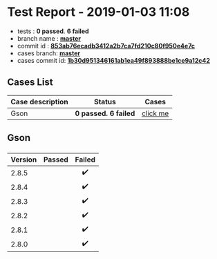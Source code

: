 # Test Report - 2019-01-03 11:08

- tests  : **0 passed**. **6 failed**
- branch name : **[master](https://github.com/apache/incubator-skywalking/tree/master)**
- commit id : **[853ab76ecadb3412a2b7ca7fd210c80f950e4e7c](https://github.com/apache/incubator-skywalking/commit/853ab76ecadb3412a2b7ca7fd210c80f950e4e7c)**
- cases branch: **[master](https://github.com/SkywalkingTest/skywalking-autotest-scenarios/tree/master)**
- cases commit id: **[1b30d951346161ab1ea49f893888be1ce9a12c42](https://github.com/SkywalkingTest/skywalking-autotest-scenarios/commit/1b30d951346161ab1ea49f893888be1ce9a12c42)**

## Cases List

| Case description | Status | Cases|
|:-----|:-----:|:-----:|
|Gson| **0 passed. 6 failed**| [click me](#gson) |

## Gson

### 
|  Version     | Passed | Failed|
|:------------- |:-------:|:-----:|
| 2.8.5  | |:heavy_check_mark:|
| 2.8.4  | |:heavy_check_mark:|
| 2.8.3  | |:heavy_check_mark:|
| 2.8.2  | |:heavy_check_mark:|
| 2.8.1  | |:heavy_check_mark:|
| 2.8.0  | |:heavy_check_mark:|

